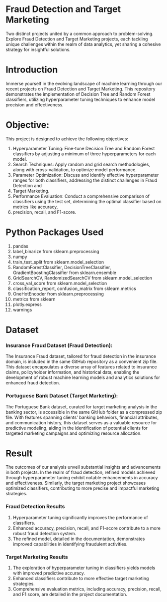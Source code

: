 #  Fraud Detection and Target Marketing
Two distinct projects united by a common approach to problem-solving. Explore Fraud Detection and Target Marketing projects, each tackling unique challenges within 
the realm of data analytics, yet sharing a cohesive strategy for insightful solutions.

# Introduction
Immerse yourself in the evolving landscape of machine learning through our recent projects on Fraud Detection and Target Marketing. This repository demonstrates 
the implementation of Decision Tree and Random Forest classifiers, utilizing hyperparameter tuning techniques to enhance model precision and effectiveness.

# Objective:
This project is designed to achieve the following objectives:

1. Hyperparameter Tuning: Fine-tune Decision Tree and Random Forest classifiers by adjusting a minimum of three hyperparameters for each model.
2. Search Techniques: Apply random and grid search methodologies, along with cross-validation, to optimize model performance.
3. Parameter Optimization: Discuss and identify effective hyperparameter ranges for both classifiers, addressing the distinct challenges in Fraud Detection and
4. Target Marketing.
5. Performance Evaluation: Conduct a comprehensive comparison of classifiers using the test set, determining the optimal classifier based on metrics like accuracy,
6. precision, recall, and F1-score.

# Python Packages Used
1. pandas
2. label_binarize from sklearn.preprocessing
3. numpy
4. train_test_split from sklearn.model_selection
5. RandomForestClassifier, DecisionTreeClassifier, GradientBoostingClassifier from sklearn.ensemble
6. GridSearchCV, RandomizedSearchCV from sklearn.model_selection
7. cross_val_score from sklearn.model_selection
8. classification_report, confusion_matrix from sklearn.metrics
9. OneHotEncoder from sklearn.preprocessing
10. metrics from sklearn
11. plotly.express
12. warnings

# Dataset
### Insurance Fraud Dataset (Fraud Detection):
The Insurance Fraud dataset, tailored for fraud detection in the insurance domain, is included in the same GitHub repository as a convenient zip file. This dataset 
encapsulates a diverse array of features related to insurance claims, policyholder information, and historical data, enabling the development of robust machine 
learning models and analytics solutions for enhanced fraud detection.

### Portuguese Bank Dataset (Target Marketing):
The Portuguese Bank dataset, curated for target marketing analysis in the banking sector, is accessible in the same GitHub folder as a compressed zip file. With 
features spanning clients' banking behaviors, financial attributes, and communication history, this dataset serves as a valuable resource for predictive modeling, 
aiding in the identification of potential clients for targeted marketing campaigns and optimizing resource allocation.

# Result
The outcomes of our analysis unveil substantial insights and advancements in both projects. In the realm of fraud detection, refined models achieved through 
hyperparameter tuning exhibit notable enhancements in accuracy and effectiveness. Similarly, the target marketing project showcases optimized classifiers, 
contributing to more precise and impactful marketing strategies.

### Fraud Detection Results

1. Hyperparameter tuning significantly improves the performance of classifiers.
2. Enhanced accuracy, precision, recall, and F1-score contribute to a more robust fraud detection system.
3. The refined model, detailed in the documentation, demonstrates improved capabilities in identifying fraudulent activities.

### Target Marketing Results

1. The exploration of hyperparameter tuning in classifiers yields models with improved predictive accuracy.
2. Enhanced classifiers contribute to more effective target marketing strategies.
3. Comprehensive evaluation metrics, including accuracy, precision, recall, and F1 score, are detailed in the project documentation.









